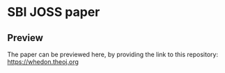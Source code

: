 # SBI JOSS paper

## Preview

The paper can be previewed here, by providing the link to this repository:
https://whedon.theoj.org
